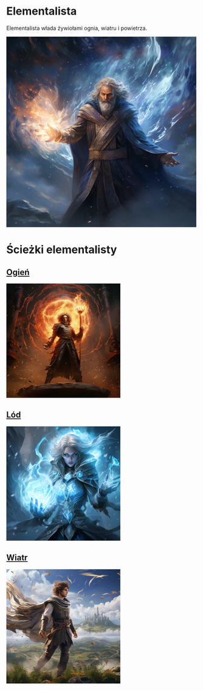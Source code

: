 # Elementalista

Elementalista włada żywiołami ognia, wiatru i powietrza.

<img src="imgs/elementalista.png" width="500">

# Ścieżki elementalisty

## [Ogień](sciezki/ogien.md)
<img src="sciezki/imgs/ogien.png" width="300">

## [Lód](sciezki/lod.md)
<img src="sciezki/imgs/lod.png" width="300">

## [Wiatr](sciezki/wiatr.md)
<img src="sciezki/imgs/wiatr.png" width="300">
